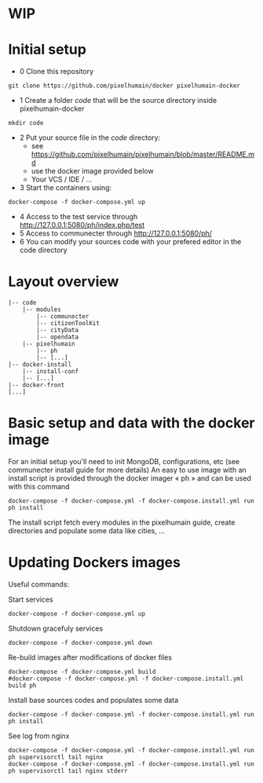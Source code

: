 # WIP

# Initial setup
* 0 Clone this repository
```
git clone https://github.com/pixelhumain/docker pixelhumain-docker
```
* 1 Create a folder *code* that will be the source directory inside pixelhumain-docker
```
mkdir code
```
* 2 Put your source file in the *code* directory:
    - see https://github.com/pixelhumain/pixelhumain/blob/master/README.md
    - use the docker image provided below
    - Your VCS / IDE / ...
* 3 Start the containers using:
```
docker-compose -f docker-compose.yml up
```
* 4 Access to the test service through http://127.0.0.1:5080/ph/index.php/test
* 5 Access to communecter through http://127.0.0.1:5080/ph/
* 6 You can modify your sources code with your prefered editor in the code directory

# Layout overview

```
|-- code
    |-- modules
        |-- communecter
        |-- citizenToolKit
        |-- cityData
        |-- opendata
    |-- pixelhumain
        |-- ph
        |-- [...]
|-- docker-install
    |-- install-conf
    |-- [...]
|-- docker-front
[...]
```

# Basic setup and data with the docker image
  For an initial setup you'll need to init MongoDB, configurations, etc (see
  communecter install guide for more details)
  An easy to use image with an install script is provided through the docker
  imager « ph » and can be used with this command
```
docker-compose -f docker-compose.yml -f docker-compose.install.yml run ph install
```
  The install script fetch every modules in the pixelhumain guide, create directories
  and populate some data like cities, ...

# Updating Dockers images
Useful commands:

Start services
```
docker-compose -f docker-compose.yml up
```
Shutdown gracefuly services
```
docker-compose -f docker-compose.yml down
```
Re-build images after modifications of docker files
```
docker-compose -f docker-compose.yml build
#docker-compose -f docker-compose.yml -f docker-compose.install.yml build ph
```
Install base sources codes and populates some data
```
docker-compose -f docker-compose.yml -f docker-compose.install.yml run ph install
```
See log from nginx
```
docker-compose -f docker-compose.yml -f docker-compose.install.yml run ph supervisorctl tail nginx
docker-compose -f docker-compose.yml -f docker-compose.install.yml run ph supervisorctl tail nginx stderr
```
